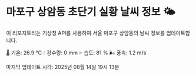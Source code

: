 
# 마포구 상암동 초단기 실황 날씨 정보 🌤️

이 리포지토리는 기상청 API를 사용하여 서울 마포구 상암동의 날씨 정보를 업데이트합니다. 

🌡️ 기온: 26.9 ℃
💧 강수량: 0 mm
💦 습도: 81 %
🌬️ 풍속: 1.2 m/s

마지막 업데이트 시각: 2025년 08월 14일 19시 13분    
